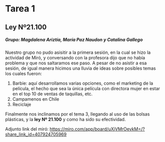 # Tarea 1

## Ley Nº21.100

 
##### Grupo: Magdalena Ariztía, María Paz Naudon y Catalina Gallego

Nuestro grupo no pudo asisitir a la primera sesión, en la cual se hizo la actividad de Miró, y conversando con la profesora dijo que no había problema y que nos saltaramos ese paso.
A pesar de no asistir a esa sesión, de igual manera hicimos una lluvia de ideas sobre posibles temas los cuales fueron:
1. Barbie: aquí desarrollamos varias opciones, como el marketing de la película, el hecho que sea la única película con directora mujer en estar en el top 10 de ventas de taquillas, etc.
2. Campamenos en Chile
3. Reciclaje

Finalmente nos inclinamos por el tema 3, llegando al uso de las bolsas plásticas, y la **ley Nº 21.100** y como ha sido su efectividad.

Adjunto link del miró:
https://miro.com/app/board/uXjVMrOevkM=/?share_link_id=407924705969

